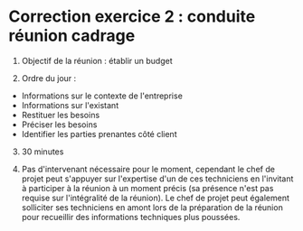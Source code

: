 # Correction exercice 2 : conduite réunion cadrage

1. Objectif de la réunion : établir un budget

2. Ordre du jour : 

- Informations sur le contexte de l'entreprise
- Informations sur l'existant
- Restituer les besoins
- Préciser les besoins
- Identifier les parties prenantes côté client

3. 30 minutes

4. Pas d'intervenant nécessaire pour le moment, cependant le chef de projet peut s'appuyer sur l'expertise d'un de ces techniciens en l'invitant à participer à la réunion à un moment précis (sa présence n'est pas requise sur l'intégralité de la réunion). Le chef de projet peut également solliciter ses techniciens en amont lors de la préparation de la réunion pour recueillir des informations techniques plus poussées.